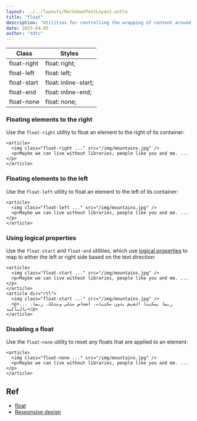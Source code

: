 ```yaml
---
layout: ../../layouts/MarkdownPostLayout.astro
title: "float"
description: "Utilities for controlling the wrapping of content around an element."
date: 2025-04-05
author: "tdtc"
---
```

|Class|Styles|
|-|-|
|float-right|float: right;|
|float-left|float: left;|
|float-start|float: inline-start;|
|float-end|float: inline-end;|
|float-none|float: none;|

### Floating elements to the right
Use the <code>float-right</code> utility to float an element to the right of its container:
```
<article>
  <img class="float-right ..." src="/img/mountains.jpg" />
  <p>Maybe we can live without libraries, people like you and me. ...</p>
</article>
```

### Floating elements to the left
Use the <code>float-left</code> utility to float an element to the left of its container:
```
<article>
  <img class="float-left ..." src="/img/mountains.jpg" />
  <p>Maybe we can live without libraries, people like you and me. ...</p>
</article>
```

### Using logical properties
Use the <code>float-start</code> and <code>float-end</code> utilities, 
which use [logical properties](https://developer.mozilla.org/en-US/docs/Web/CSS/CSS_Logical_Properties/Basic_concepts) to map to either the left or right side based on the text direction:
```
<article>
  <img class="float-start ..." src="/img/mountains.jpg" />
  <p>Maybe we can live without libraries, people like you and me. ...</p>
</article>
<article dir="rtl">
  <img class="float-start ..." src="/img/mountains.jpg" />
  <p>... ربما يمكننا العيش بدون مكتبات، أشخاص مثلي ومثلك. ربما. بالتأكيد</p>
</article>
```

### Disabling a float
Use the <code>float-none</code> utility to reset any floats that are applied to an element:
```
<article>
  <img class="float-none ..." src="/img/mountains.jpg" />
  <p>Maybe we can live without libraries, people like you and me. ...</p>
</article>
```


## Ref
- [float](https://tailwindcss.com/docs/float)
- [Responsive design](https://tailwindcss.com/docs/float#responsive-design)
